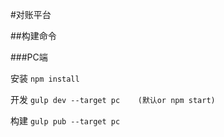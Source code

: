#对账平台

##构建命令

###PC端

安装
``
npm install
``

开发
``
gulp dev --target pc    (默认or npm start)
``

构建
``
gulp pub --target pc
``
